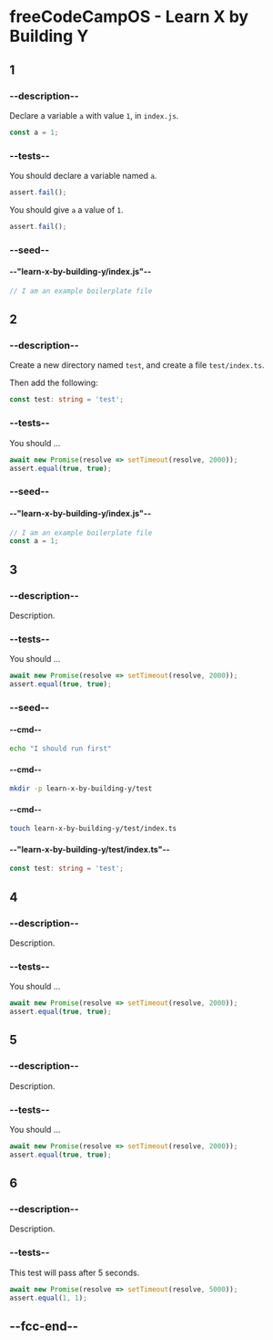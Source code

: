 # freeCodeCampOS - Learn X by Building Y

## 1

### --description--

Declare a variable `a` with value `1`, in `index.js`.

```javascript
const a = 1;
```

### --tests--

You should declare a variable named `a`.

```js
assert.fail();
```

You should give `a` a value of `1`.

```js
assert.fail();
```

### --seed--

#### --"learn-x-by-building-y/index.js"--

```js
// I am an example boilerplate file
```

## 2

### --description--

Create a new directory named `test`, and create a file `test/index.ts`.

Then add the following:

```ts
const test: string = 'test';
```

### --tests--

You should ...

```js
await new Promise(resolve => setTimeout(resolve, 2000));
assert.equal(true, true);
```

### --seed--

#### --"learn-x-by-building-y/index.js"--

```javascript
// I am an example boilerplate file
const a = 1;
```

## 3

### --description--

Description.

### --tests--

You should ...

```js
await new Promise(resolve => setTimeout(resolve, 2000));
assert.equal(true, true);
```

### --seed--

#### --cmd--

```bash
echo "I should run first"
```

#### --cmd--

```bash
mkdir -p learn-x-by-building-y/test
```

#### --cmd--

```bash
touch learn-x-by-building-y/test/index.ts
```

#### --"learn-x-by-building-y/test/index.ts"--

```ts
const test: string = 'test';
```

## 4

### --description--

Description.

### --tests--

You should ...

```js
await new Promise(resolve => setTimeout(resolve, 2000));
assert.equal(true, true);
```

## 5

### --description--

Description.

### --tests--

You should ...

```js
await new Promise(resolve => setTimeout(resolve, 2000));
assert.equal(true, true);
```

## 6

### --description--

Description.

### --tests--

This test will pass after 5 seconds.

```js
await new Promise(resolve => setTimeout(resolve, 5000));
assert.equal(1, 1);
```

## --fcc-end--
